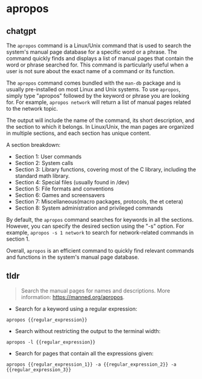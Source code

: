 # apropos 
## chatgpt 
The `apropos` command is a Linux/Unix command that is used to search the system's manual page database for a specific word or a phrase. The command quickly finds and displays a list of manual pages that contain the word or phrase searched for. This command is particularly useful when a user is not sure about the exact name of a command or its function.

The `apropos` command comes bundled with the `man-db` package and is usually pre-installed on most Linux and Unix systems. To use `apropos`, simply type "apropos" followed by the keyword or phrase you are looking for. For example, `apropos network` will return a list of manual pages related to the network topic.

The output will include the name of the command, its short description, and the section to which it belongs. In Linux/Unix, the man pages are organized in multiple sections, and each section has unique content.

A section breakdown:

- Section 1: User commands
- Section 2: System calls
- Section 3: Library functions, covering most of the C library, including the standard math library.
- Section 4: Special files (usually found in /dev)
- Section 5: File formats and conventions
- Section 6: Games and screensavers
- Section 7: Miscellaneous(macro packages, protocols, the et cetera)
- Section 8: System administration and privileged commands

By default, the `apropos` command searches for keywords in all the sections. However, you can specify the desired section using the "-s" option. For example, `apropos -s 1 network` to search for network-related commands in section 1.

Overall, `apropos` is an efficient command to quickly find relevant commands and functions in the system's manual page database. 

## tldr 
 
> Search the manual pages for names and descriptions.
> More information: <https://manned.org/apropos>.

- Search for a keyword using a regular expression:

`apropos {{regular_expression}}`

- Search without restricting the output to the terminal width:

`apropos -l {{regular_expression}}`

- Search for pages that contain all the expressions given:

`apropos {{regular_expression_1}} -a {{regular_expression_2}} -a {{regular_expression_3}}`
